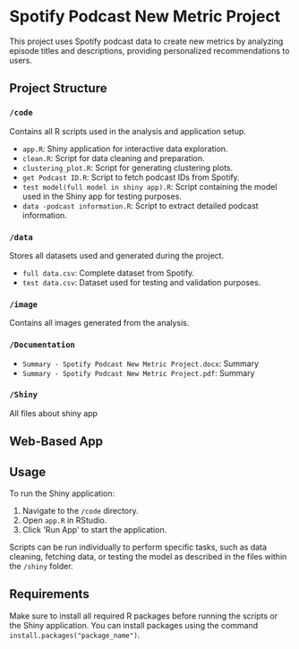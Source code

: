 # Spotify Podcast New Metric Project

This project uses Spotify podcast data to create new metrics by analyzing episode titles and descriptions, providing personalized recommendations to users.

## Project Structure

### `/code`
Contains all R scripts used in the analysis and application setup.
- `app.R`: Shiny application for interactive data exploration.
- `clean.R`: Script for data cleaning and preparation.
- `clustering_plot.R`: Script for generating clustering plots.
- `get Podcast ID.R`: Script to fetch podcast IDs from Spotify.
- `test model(full model in shiny app).R`: Script containing the model used in the Shiny app for testing purposes.
- `data -podcast information.R`: Script to extract detailed podcast information.

### `/data`
Stores all datasets used and generated during the project.
- `full data.csv`: Complete dataset from Spotify.
- `test data.csv`: Dataset used for testing and validation purposes.

### `/image`
Contains all images generated from the analysis.

### `/Documentation`
- `Summary - Spotify Podcast New Metric Project.docx`: Summary
- `Summary - Spotify Podcast New Metric Project.pdf`: Summary

### `/Shiny`
All files about shiny app

## Web-Based App


## Usage

To run the Shiny application:
1. Navigate to the `/code` directory.
2. Open `app.R` in RStudio.
3. Click 'Run App' to start the application.

Scripts can be run individually to perform specific tasks, such as data cleaning, fetching data, or testing the model as described in the files within the `/shiny` folder.

## Requirements

Make sure to install all required R packages before running the scripts or the Shiny application. You can install packages using the command `install.packages("package_name")`.
